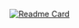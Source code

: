[![Readme Card](https://github-readme-stats.vercel.app/api/pin/?username=HugoNCastro&repo=nlw-heat-node)](https://github.com/HugoNCastro/nlw-heat-node)
